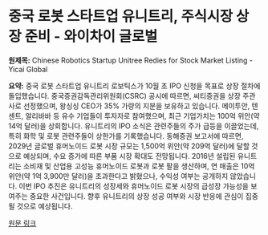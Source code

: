 # 중국 로봇 스타트업 유니트리, 주식시장 상장 준비 - 와이차이 글로벌

**원제목:** Chinese Robotics Startup Unitree Redies for Stock Market Listing - Yicai Global

**요약:** 중국 로봇 스타트업 유니트리 로보틱스가 10월 초 IPO 신청을 목표로 상장 절차에 돌입했습니다.  중국증권감독관리위원회(CSRC) 공시에 따르면,  씨티증권을 상장 주관사로 선정했으며,  왕싱싱 CEO가 35% 가량의 지분을 보유하고 있습니다.  메이투안, 텐센트, 알리바바 등 유수 기업들이 투자자로 참여했으며,  최근 기업가치는 100억 위안(약 14억 달러)을 상회합니다.  유니트리의 IPO 소식은 관련주들의 주가 급등을 이끌었는데,  특히 화학 및 로봇 관련주들이 상한가를 기록했습니다.  동해증권 보고서에 따르면, 2029년 글로벌 휴머노이드 로봇 시장 규모는 1,500억 위안(약 209억 달러)에 달할 것으로 예상되며,  수요 증가에 따른 부품 시장 확대도 전망됩니다.  2016년 설립된 유니트리는 소비재 및 산업용 고성능 휴머노이드 로봇과 로봇 팔을 생산하며,  연 매출은 10억 위안(약 1억 3,900만 달러)을 초과한다고 밝혔으나,  수익성 여부는 공개하지 않았습니다.  이번 IPO 추진은 유니트리의 성장세와 휴머노이드 로봇 시장의 급성장 가능성을 보여주는 중요한 사건입니다.  향후 유니트리의 상장 성공 여부와 시장 반응에 관심이 집중될 것으로 예상됩니다.

[원문 링크](https://www.yicaiglobal.com/news/chinese-robotics-startup-unitree-starts-listing-preparations)
